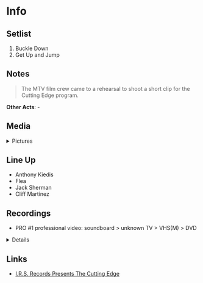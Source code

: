 # Info

## Setlist

1. Buckle Down
2. Get Up and Jump

## Notes

> The MTV film crew came to a rehearsal to shoot a short clip for the Cutting Edge program.

**Other Acts**: -

## Media 

<details>
  <summary>Pictures</summary>
  <!--<img alt="Setlist" title="Setlist" src="_.jpg" height="200" />
  <img alt="Flyer" title="Flyer" src="_.jpg" height="200" />-->
</details>

## Line Up

* Anthony Kiedis
* Flea
* Jack Sherman
* Cliff Martinez

## Recordings

* PRO #1 professional video: soundboard > unknown TV > VHS(M) > DVD
<details>
  <img src="1984-08-26%20PRO%20%231%20(1).png" height="200" />
  <img src="1984-08-26%20PRO%20%231%20(2).png" height="200" />
  <img src="1984-08-26%20PRO%20%231%20(3).png" height="200" />
  <img src="1984-08-26%20PRO%20%231%20(4).png" height="200" />
</details>

## Links

* [I.R.S. Records Presents The Cutting Edge](https://en.wikipedia.org/wiki/I.R.S._Records_Presents_The_Cutting_Edge)
